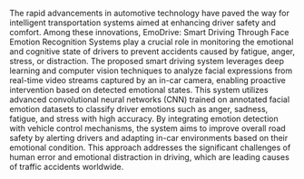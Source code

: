 The rapid advancements in automotive technology have paved the way for intelligent 
transportation systems aimed at enhancing driver safety and comfort. Among these innovations, 
EmoDrive: Smart Driving Through Face Emotion Recognition Systems play a crucial role in 
monitoring the emotional and cognitive state of drivers to prevent accidents caused by fatigue, 
anger, stress, or distraction. The proposed smart driving system leverages deep learning and 
computer vision techniques to analyze facial expressions from real-time video streams captured 
by an in-car camera, enabling proactive intervention based on detected emotional states. 
This system utilizes advanced convolutional neural networks (CNN) trained on annotated facial 
emotion datasets to classify driver emotions such as anger, sadness, fatigue, and stress with high 
accuracy. By integrating emotion detection with vehicle control mechanisms, the system aims to 
improve overall road safety by alerting drivers and adapting in-car environments based on their 
emotional condition. This approach addresses the significant challenges of human error and 
emotional distraction in driving, which are leading causes of traffic accidents worldwide. 
